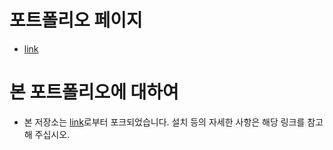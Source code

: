 # 포트폴리오 페이지
- [link](https://taeheejeon.vercel.app/)

# 본 포트폴리오에 대하여
- 본 저장소는 [link](https://github.com/sjoleee/very-simple-portfolio)로부터 포크되었습니다. 설치 등의 자세한 사항은 해당 링크를 참고해 주십시오.
